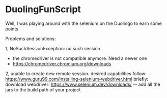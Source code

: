 # DuolingFunScript
Well, I was playing around with the selenium on the Duolingo to earn some points

Problems and solutions:

1, NoSuchSessionException: no such session
- the chromedriver is not compatible anymore. Need a newer one
- https://chromedriver.chromium.org/downloads

2, unable to create new remote session. desired capabilities
follow: https://www.guru99.com/installing-selenium-webdriver.html
briefly: download webdriver: https://www.selenium.dev/downloads/  -- add all the jars to the build path of your project
